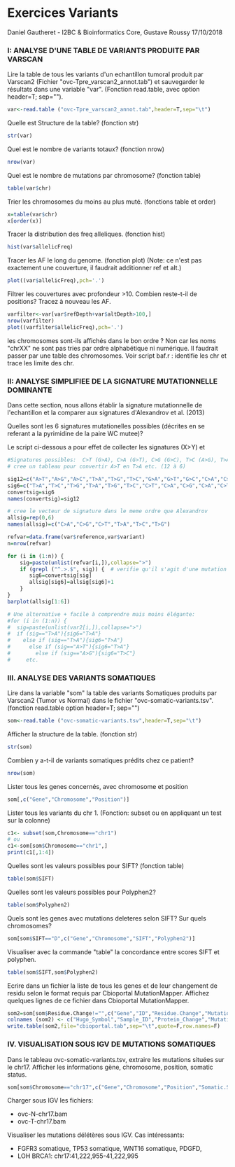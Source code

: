 Exercices Variants
================
Daniel Gautheret - I2BC & Bioinformatics Core, Gustave Roussy
17/10/2018

### I: ANALYSE D'UNE TABLE DE VARIANTS PRODUITE PAR VARSCAN

Lire la table de tous les variants d'un echantillon tumoral produit par Varscan2 (Fichier "ovc-Tpre\_varscan2\_annot.tab") et sauvegarder le résultats dans une variable "var". (Fonction read.table, avec option header=T; sep="").

``` r
var<-read.table ("ovc-Tpre_varscan2_annot.tab",header=T,sep="\t")
```

Quelle est Structure de la table? (fonction str)

``` r
str(var)
```

Quel est le nombre de variants totaux? (fonction nrow)

``` r
nrow(var)
```

Quel est le nombre de mutations par chromosome? (fonction table)

``` r
table(var$chr)
```

Trier les chromosomes du moins au plus muté. (fonctions table et order)

``` r
x=table(var$chr)
x[order(x)]
```

Tracer la distribution des freq alleliques. (fonction hist)

``` r
hist(var$allelicFreq)
```

Tracer les AF le long du genome. (fonction plot) (Note: ce n'est pas exactement une couverture, il faudrait additionner ref et alt.)

``` r
plot((var$allelicFreq),pch='.')
```

Filtrer les couvertures avec profondeur &gt;10. Combien reste-t-il de positions? Tracez à nouveau les AF.

``` r
varfilter<-var[var$refDepth+var$altDepth>100,]
nrow(varfilter)
plot((varfilter$allelicFreq),pch='.')
```

les chromosomes sont-ils affichés dans le bon ordre ? Non car les noms "chrXX" ne sont pas tries par ordre alphabétique ni numérique. Il faudrait passer par une table des chromosomes. Voir script baf.r : identifie les chr et trace les limite des chr.

### II: ANALYSE SIMPLIFIEE DE LA SIGNATURE MUTATIONNELLE DOMINANTE

Dans cette section, nous allons établir la signature mutationnelle de l'echantillon et la comparer aux signatures d'Alexandrov et al. (2013)

Quelles sont les 6 signatures mutationelles possibles (décrites en se referant a la pyrimidine de la paire WC mutee)?

Le script ci-dessous a pour effet de collecter les signatures (X&gt;Y) et

``` r
#Signatures possibles:  C>T (G>A), C>A (G>T), C>G (G>C), T>C (A>G), T>A (A>T), T>G (A>C)
# cree un tableau pour convertir A>T en T>A etc. (12 à 6)

sig12=c("A>T","A>G","A>C","T>A","T>G","T>C","G>A","G>T","G>C","C>A","C>T","C>G")
sig6=c("T>A","T>C","T>G","T>A","T>G","T>C","C>T","C>A","C>G","C>A","C>T","C>G")
convertsig=sig6
names(convertsig)=sig12

# cree le vecteur de signature dans le meme ordre que Alexandrov
allsig=rep(0,6)
names(allsig)=c("C>A","C>G","C>T","T>A","T>C","T>G")

refvar=data.frame(var$reference,var$variant)
n=nrow(refvar)

for (i in (1:n)) {
    sig=paste(unlist(refvar[i,]),collapse=">") 
    if (grepl ("^.>.$", sig)) {  # verifie qu'il s'agit d'une mutation "1>1"
       sig6=convertsig[sig]
       allsig[sig6]=allsig[sig6]+1
    }
}
barplot(allsig[1:6]) 

# Une alternative + facile à comprendre mais moins élégante:
#for (i in (1:n)) {
#  sig=paste(unlist(var2[i,]),collapse=">") 
#  if (sig=="T>A"){sig6="T>A"}
#    else if (sig=="T>A"){sig6="T>A"}
#      else if (sig=="A>T"){sig6="T>A"}
#        else if (sig=="A>G"){sig6="T>C"}
#     etc.  
```

### III. ANALYSE DES VARIANTS SOMATIQUES

Lire dans la variable "som" la table des variants Somatiques produits par Varscan2 (Tumor vs Normal) dans le fichier "ovc-somatic-variants.tsv". (fonction read.table option header=T; sep="")

``` r
som<-read.table ("ovc-somatic-variants.tsv",header=T,sep="\t")
```

Afficher la structure de la table. (fonction str)

``` r
str(som)
```

Combien y a-t-il de variants somatiques prédits chez ce patient?

``` r
nrow(som)
```

Lister tous les genes concernés, avec chromosome et position

``` r
som[,c("Gene","Chromosome","Position")]
```

Lister tous les variants du chr 1. (Fonction: subset ou en appliquant un test sur la colonne)

``` r
c1<- subset(som,Chromosome=="chr1")
# ou
c1<-som[som$Chromosome=="chr1",]
print(c1[,1:4])
```

Quelles sont les valeurs possibles pour SIFT? (fonction table)

``` r
table(som$SIFT)
```

Quelles sont les valeurs possibles pour Polyphen2?

``` r
table(som$Polyphen2)
```

Quels sont les genes avec mutations deleteres selon SIFT? Sur quels chromosomes?

``` r
som[som$SIFT=="D",c("Gene","Chromosome","SIFT","Polyphen2")]
```

Visualiser avec la commande "table" la concordance entre scores SIFT et polyphen.

``` r
table(som$SIFT,som$Polyphen2)
```

Ecrire dans un fichier la liste de tous les genes et de leur changement de residu selon le format requis par Cbioportal MutationMapper. Affichez quelques lignes de ce fichier dans Cbioportal MutationMapper.

``` r
som2=som[som$Residue.Change!="",c("Gene","ID","Residue.Change","Mutation.Type","Chromosome","Position","Position", "Ref","Alt")]
colnames (som2) <- c("Hugo_Symbol","Sample_ID","Protein_Change","Mutation_Type","Chromosome","Start_Position","End_Position","Reference_Allele","Variant_Allele")
write.table(som2,file="cbioportal.tab",sep="\t",quote=F,row.names=F)
```

### IV. VISUALISATION SOUS IGV DE MUTATIONS SOMATIQUES

Dans le tableau ovc-somatic-variants.tsv, extraire les mutations situées sur le chr17. Afficher les informations gène, chromosome, position, somatic status.

``` r
som[som$Chromosome=="chr17",c("Gene","Chromosome","Position","Somatic.Status","Polyphen2","SIFT")]
```

Charger sous IGV les fichiers:

-   ovc-N-chr17.bam
-   ovc-T-chr17.bam

Visualiser les mutations délétères sous IGV. Cas intéressants:

-   FGFR3 somatique, TP53 somatique, WNT16 somatique, PDGFD,
-   LOH BRCA1: chr17:41,222,955-41,222,995

